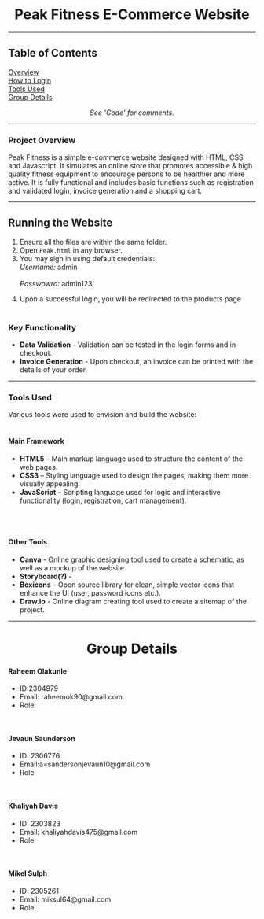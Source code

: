 

<h1 align = "center">Peak Fitness E-Commerce Website</h1>

---

<h2>Table of Contents</h2>
<a href = "#project-overview">Overview</a> <br>
<a href = "#running-the-website">How to Login</a> <br>
<a href = "#tools-used">Tools Used</a> <br>
<a href = "#group-details">Group Details</a> <br>
 
<em><p align = "center">See 'Code' for comments.</p></em>

---

### Project Overview

Peak Fitness is a simple e-commerce website designed with HTML, CSS and Javascript. It simulates an online store that promotes accessible & high quality fitness equipment to encourage persons to be healthier and more active. It is fully functional and includes basic functions such as registration and validated login, invoice generation and a shopping cart.

---


## Running the Website

1. Ensure all the files are within the same folder.
2. Open `Peak.html` in any browser.
3. You may sign in using default credentials:<br>
*Username:* admin<br>		
*Passwowrd:* admin123
<!-- 4. Or register by filling out the fields with a password 6 characters or longer. //non-functionality, leaving this part out for now -->
4. Upon a successful login, you will be redirected to the products page <!-- where you may add or remove items-->
<br><br>


<h3>Key Functionality</h3> <!-- I may take this part out entirely, but the 'running the website' part seemed too short; but does it really matter a whole lot -->
<ul>
  <li><strong>Data Validation</strong> - Validation can be tested in the login forms and in checkout.</li>
  <li><strong>Invoice Generation</strong> - Upon checkout, an invoice can be printed with the details of your order.</li>
</ul>



---


<h3>Tools Used</h3>

Various tools were used to envision and build the website:
<br><br>
<h4>Main Framework</h4>
<ul>
  <li><strong>HTML5</strong> – Main markup language used to structure the content of the web pages.</li>
  <li><strong>CSS3</strong> – Styling language used to design the pages, making them more visually appealing.</li>
  <li><strong>JavaScript</strong> – Scripting language used for logic and interactive functionality (login, registration, cart management).</li>
</ul>

<br><br>

<h4>Other Tools</h4>
<ul>
  <li><strong>Canva</strong> - Online graphic designing tool used to create a schematic, as well as a mockup of the website.</li>
  <li><strong>Storyboard(?)</strong> - <!-- what did we/will we use for this? --></li>
  <li><strong>Boxicons</strong> – Open source library for clean, simple vector icons that enhance the UI (user, password icons etc.).</li>
  <li><strong>Draw.io</strong> - Online diagram creating tool used to create a sitemap of the project.</li>
</ul>

---

<h1 align = "center">Group Details</h1>

<h4>Raheem Olakunle</h4>
<ul>
  <li>ID:2304979</li>
  <li>Email: raheemok90@gmail.com</li>
  <li>Role:  </li>
</ul>

<br>

<h4>Jevaun Saunderson </h4>
<ul>
  <li>ID: 2306776</li>
  <li>Email:a=sandersonjevaun10@gmail.com</li>
  <li>Role</li>
</ul>

<br>

<h4>Khaliyah Davis</h4>
<ul>
  <li>ID: 2303823</li>
  <li>Email: khaliyahdavis475@gmail.com</li>
  <li>Role</li>
</ul>

<br>

<h4> Mikel Sulph</h4>
<ul>
  <li>ID: 2305261</li>
  <li>Email: miksul64@gmail.com</li>
  <li>Role</li>
</ul>


